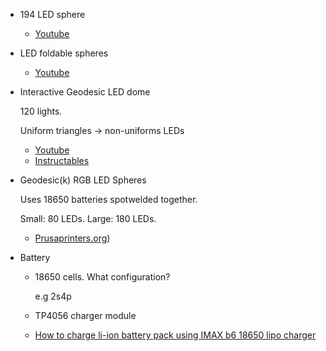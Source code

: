 



* 194 LED sphere

    * [Youtube](https://www.youtube.com/watch?v=Q5d8gTppuYo)

* LED foldable spheres

    * [Youtube](https://www.youtube.com/watch?v=3ijp2IU6-3s)

* Interactive Geodesic LED dome

    120 lights.

    Uniform triangles -> non-uniforms LEDs

    * [Youtube](https://www.youtube.com/watch?v=E2HVLBBQtZI)
    * [Instructables](https://www.instructables.com/Interactive-Geodesic-LED-Dome/)

* Geodesic(k) RGB LED Spheres

    Uses 18650 batteries spotwelded together.

    Small: 80 LEDs. Large: 180 LEDs.

    * [Prusaprinters.org](https://www.prusaprinters.org/prints/40182-geodesick-rgb-led-spheres))


* Battery

    * 18650 cells. What configuration?

        e.g 2s4p

    * TP4056 charger module

    * [How to charge li-ion battery pack using IMAX b6 18650 lipo charger](https://www.youtube.com/watch?v=m5V4MG0WZF4)
